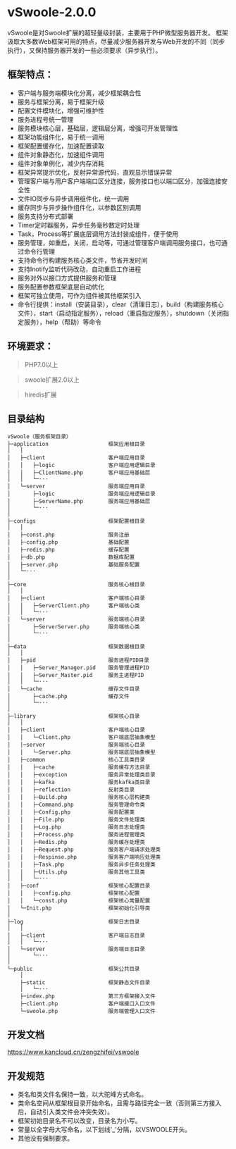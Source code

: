 # vSwoole-2.0.0
vSwoole是对Swoole扩展的超轻量级封装，主要用于PHP微型服务器开发。
框架汲取大多数Web框架可用的特点，尽量减少服务器开发与Web开发的不同（同步执行），又保持服务器开发的一些必须要求（异步执行）。

## 框架特点：
+ 客户端与服务端模块化分离，减少框架耦合性
+ 服务与框架分离，易于框架升级
+ 配置文件模块化，增强可维护性
+ 服务进程号统一管理
+ 服务模块核心层，基础层，逻辑层分离，增强可开发管理性
+ 框架功能组件化，易于统一调用
+ 框架配置缓存化，加速配置读取
+ 组件对象静态化，加速组件调用
+ 组件对象单例化，减少内存消耗
+ 框架异常提示优化，反射异常源代码，直观显示错误异常
+ 管理客户端与用户客户端端口区分连接，服务接口也以端口区分，加强连接安全性
+ 文件IO同步与异步调用组件化，统一调用
+ 缓存同步与异步操作组件化，以参数区别调用
+ 服务支持分布式部署
+ Timer定时器服务，异步任务毫秒数定时处理
+ Task，Process等扩展底层调用方法封装成组件，便于使用
+ 服务管理，如重启，关闭，启动等，可通过管理客户端调用服务接口，也可通过命令行管理
+ 支持命令行构建服务核心类文件，节省开发时间
+ 支持Inotify监听代码改动，自动重启工作进程
+ 服务对外以接口方式提供服务和管理
+ 服务配置参数框架底层自动优化
+ 框架可独立使用，可作为组件被其他框架引入
+ 命令行提供：install（安装目录），clear（清理日志），build（构建服务核心文件），start（启动指定服务），reload（重启指定服务），shutdown（关闭指定服务），help（帮助）等命令

## 环境要求：
> PHP7.0以上

> swoole扩展2.0以上

> hiredis扩展

## 目录结构

~~~
vSwoole（服务框架目录）
├─application                   框架应用根目录
│   │
│   ├─client                    客户端应用目录
│   │   ├─logic                 客户端应用逻辑目录
│   │   ├─ClientName.php        客户端应用基础层
│   │   └─···              
│   └─server                    服务端应用目录
│       ├─logic                 服务端应用逻辑目录
│       ├─ServerName.php        服务端应用基础层
│       └─···              
│
├─configs                       框架配置根目录
│   │ 
│   ├─const.php                 服务注册
│   ├─config.php                基础配置
│   ├─redis.php                 缓存配置
│   ├─db.php                    数据库配置
│   ├─server.php                基础服务配置
│   └─···                       
│
├─core                          服务核心根目录
│   │
│   ├─client                    客户端核心目录
│   │   ├─ServerClient.php      客户端核心类
│   │   └─···              
│   └─server                    服务端核心目录
│       ├─ServerServer.php      服务端核心类
│       └─···
│
├─data                          框架数据根目录
│   │ 
│   ├─pid                       服务进程PID目录
│   │   ├─Server_Manager.pid    服务管理进程PID
│   │   ├─Server_Master.pid     服务主进程PID
│   │   └─···                   
│   └─cache                     缓存文件目录
│       ├─cache.php             缓存文件
│       └─···
│       
├─library                       框架核心目录
│   │
│   ├─client                    客户端核心目录
│   │   └─Client.php            客户端底层抽象模型
│   │─server                    服务端核心目录
│   │   └─Server.php            服务端底层抽象模型
│   ├─common                    核心工具类目录
│   │   ├─cache                 服务缓存方法目录
│   │   ├─exception             服务异常处理类目录
│   │   ├─kafka                 服务kafka类目录
│   │   ├─reflection            反射类目录
│   │   ├─Build.php             服务核心层构建类
│   │   ├─Command.php           服务管理命令类
│   │   ├─Config.php            服务配置类  
│   │   ├─File.php              服务文件处理类
│   │   ├─Log.php               服务日志处理类
│   │   ├─Process.php           服务进程管理类
│   │   ├─Redis.php             服务缓存处理类
│   │   ├─Request.php           服务客户端请求处理类
│   │   ├─Respinse.php          服务客户端响应处理类
│   │   ├─Task.php              服务异步任务处理类
│   │   ├─Utils.php             服务其他工具类
│   │   └─···
│   ├─conf                      框架核心配置目录
│   │   ├─config.php            框架核心配置
│   │   └─const.php             框架核心常量配置
│   └─Init.php                  框架初始化引导类
│
├─log                           框架日志目录
│   │   
│   ├─client                    客户端日志目录                    
│   │   └─···
│   └─server                    服务端日志目录
│       └─···
│                         
└─public                        框架公共目录
    │
    ├─static                    框架静态文件目录
    │   └─···
    ├─index.php                 第三方框架接入文件
    ├─client.php                客户端接口入口文件
    └─swoole.php                服务端管理入口文件
~~~

## 开发文档
https://www.kancloud.cn/zengzhifei/vswoole

## 开发规范
* 类名和类文件名保持一致，以大驼峰方式命名。
* 类命名空间从框架根目录开始命名，且需与路径完全一致（否则第三方接入后，自动引入类文件会冲突失效）。
* 框架初始目录名不可以改变，目录名为小写。
* 常量以全字母大写命名，以下划线'_'分隔，以VSWOOLE开头。
* 其他没有强制要求。